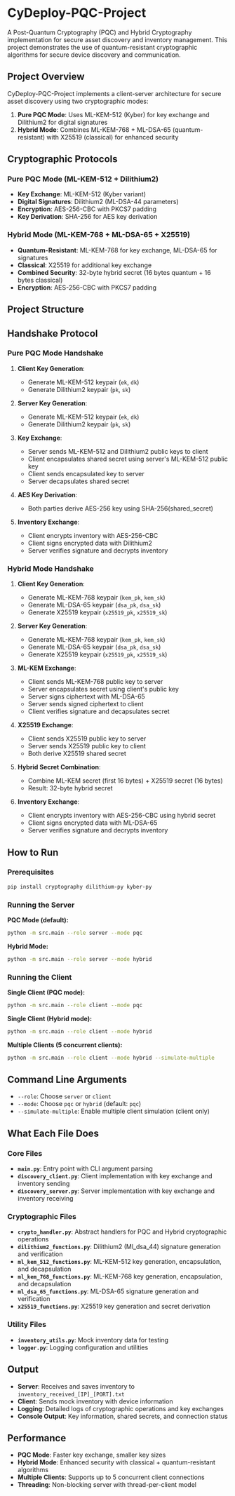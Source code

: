 # CyDeploy-PQC-Project

A Post-Quantum Cryptography (PQC) and Hybrid Cryptography implementation for secure asset discovery and inventory management. This project demonstrates the use of quantum-resistant cryptographic algorithms for secure device discovery and communication.

## Project Overview

CyDeploy-PQC-Project implements a client-server architecture for secure asset discovery using two cryptographic modes:

1. **Pure PQC Mode**: Uses ML-KEM-512 (Kyber) for key exchange and Dilithium2 for digital signatures
2. **Hybrid Mode**: Combines ML-KEM-768 + ML-DSA-65 (quantum-resistant) with X25519 (classical) for enhanced security

## Cryptographic Protocols

### Pure PQC Mode (ML-KEM-512 + Dilithium2)
- **Key Exchange**: ML-KEM-512 (Kyber variant)
- **Digital Signatures**: Dilithium2 (ML-DSA-44 parameters)
- **Encryption**: AES-256-CBC with PKCS7 padding
- **Key Derivation**: SHA-256 for AES key derivation

### Hybrid Mode (ML-KEM-768 + ML-DSA-65 + X25519)
- **Quantum-Resistant**: ML-KEM-768 for key exchange, ML-DSA-65 for signatures
- **Classical**: X25519 for additional key exchange
- **Combined Security**: 32-byte hybrid secret (16 bytes quantum + 16 bytes classical)
- **Encryption**: AES-256-CBC with PKCS7 padding

## Project Structure

## Handshake Protocol

### Pure PQC Mode Handshake

1. **Client Key Generation**:
   - Generate ML-KEM-512 keypair (`ek`, `dk`)
   - Generate Dilithium2 keypair (`pk`, `sk`)

2. **Server Key Generation**:
   - Generate ML-KEM-512 keypair (`ek`, `dk`)
   - Generate Dilithium2 keypair (`pk`, `sk`)

3. **Key Exchange**:
   - Server sends ML-KEM-512 and Dilithium2 public keys to client
   - Client encapsulates shared secret using server's ML-KEM-512 public key
   - Client sends encapsulated key to server
   - Server decapsulates shared secret

4. **AES Key Derivation**:
   - Both parties derive AES-256 key using SHA-256(shared_secret)

5. **Inventory Exchange**:
   - Client encrypts inventory with AES-256-CBC
   - Client signs encrypted data with Dilithium2
   - Server verifies signature and decrypts inventory

### Hybrid Mode Handshake

1. **Client Key Generation**:
   - Generate ML-KEM-768 keypair (`kem_pk`, `kem_sk`)
   - Generate ML-DSA-65 keypair (`dsa_pk`, `dsa_sk`)
   - Generate X25519 keypair (`x25519_pk`, `x25519_sk`)

2. **Server Key Generation**:
   - Generate ML-KEM-768 keypair (`kem_pk`, `kem_sk`)
   - Generate ML-DSA-65 keypair (`dsa_pk`, `dsa_sk`)
   - Generate X25519 keypair (`x25519_pk`, `x25519_sk`)

3. **ML-KEM Exchange**:
   - Client sends ML-KEM-768 public key to server
   - Server encapsulates secret using client's public key
   - Server signs ciphertext with ML-DSA-65
   - Server sends signed ciphertext to client
   - Client verifies signature and decapsulates secret

4. **X25519 Exchange**:
   - Client sends X25519 public key to server
   - Server sends X25519 public key to client
   - Both derive X25519 shared secret

5. **Hybrid Secret Combination**:
   - Combine ML-KEM secret (first 16 bytes) + X25519 secret (16 bytes)
   - Result: 32-byte hybrid secret

6. **Inventory Exchange**:
   - Client encrypts inventory with AES-256-CBC using hybrid secret
   - Client signs encrypted data with ML-DSA-65
   - Server verifies signature and decrypts inventory

## How to Run

### Prerequisites
```bash
pip install cryptography dilithium-py kyber-py
```

### Running the Server

**PQC Mode (default):**
```bash
python -m src.main --role server --mode pqc
```

**Hybrid Mode:**
```bash
python -m src.main --role server --mode hybrid
```

### Running the Client

**Single Client (PQC mode):**
```bash
python -m src.main --role client --mode pqc
```

**Single Client (Hybrid mode):**
```bash
python -m src.main --role client --mode hybrid
```

**Multiple Clients (5 concurrent clients):**
```bash
python -m src.main --role client --mode hybrid --simulate-multiple
```

## Command Line Arguments

- `--role`: Choose `server` or `client`
- `--mode`: Choose `pqc` or `hybrid` (default: `pqc`)
- `--simulate-multiple`: Enable multiple client simulation (client only)

## What Each File Does

### Core Files
- **`main.py`**: Entry point with CLI argument parsing
- **`discovery_client.py`**: Client implementation with key exchange and inventory sending
- **`discovery_server.py`**: Server implementation with key exchange and inventory receiving

### Cryptographic Files
- **`crypto_handler.py`**: Abstract handlers for PQC and Hybrid cryptographic operations
- **`dilithium2_functions.py`**: Dilithium2 (Ml_dsa_44) signature generation and verification
- **`ml_kem_512_functions.py`**: ML-KEM-512 key generation, encapsulation, and decapsulation
- **`ml_kem_768_functions.py`**: ML-KEM-768 key generation, encapsulation, and decapsulation
- **`ml_dsa_65_functions.py`**: ML-DSA-65 signature generation and verification
- **`x25519_functions.py`**: X25519 key generation and secret derivation

### Utility Files
- **`inventory_utils.py`**: Mock inventory data for testing
- **`logger.py`**: Logging configuration and utilities

## Output

- **Server**: Receives and saves inventory to `inventory_received_[IP]_[PORT].txt`
- **Client**: Sends mock inventory with device information
- **Logging**: Detailed logs of cryptographic operations and key exchanges
- **Console Output**: Key information, shared secrets, and connection status

## Performance

- **PQC Mode**: Faster key exchange, smaller key sizes
- **Hybrid Mode**: Enhanced security with classical + quantum-resistant algorithms
- **Multiple Clients**: Supports up to 5 concurrent client connections
- **Threading**: Non-blocking server with thread-per-client model
